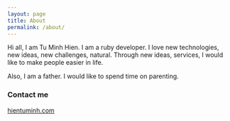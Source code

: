 ```yaml
---
layout: page
title: About
permalink: /about/
---
```


Hi all,
I am Tu Minh Hien. I am a ruby developer. I love new technologies, new ideas, new challenges, natural. Through new ideas, services, I would like to make people easier in life.

Also, I am a father. I would like to spend time on parenting.

### Contact me

[hientuminh.com](mailto:hientuminh@gmail.com)
